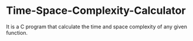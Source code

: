 # Time-Space-Complexity-Calculator
It is a C program that calculate the time and space complexity of any given function.
